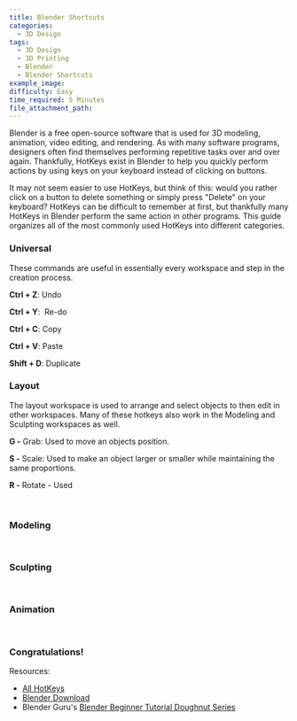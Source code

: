 ```yaml
---
title: Blender Shortcuts
categories:
  - 3D Design
tags:
  - 3D Design
  - 3D Printing
  - Blender
  - Blender Shortcuts
example_image:
difficulty: Easy
time_required: 5 Minutes
file_attachment_path:
---
```


Blender is a free open-source software that is used for 3D modeling, animation, video editing, and rendering. As with many software programs, designers often find themselves performing repetitive tasks over and over again. Thankfully, HotKeys exist in Blender to help you quickly perform actions by using keys on your keyboard instead of clicking on buttons.

It may not seem easier to use HotKeys, but think of this: would you rather click on a button to delete something or simply press "Delete" on your keyboard? HotKeys can be difficult to remember at first, but thankfully many HotKeys in Blender perform the same action in other programs. This guide organizes all of the most commonly used HotKeys into different categories.&nbsp;

### Universal

These commands are useful in essentially every workspace and step in the creation process.&nbsp;

**Ctrl + Z**\: Undo

**Ctrl + Y**\: &nbsp;Re-do

**Ctrl + C**\: Copy

**Ctrl + V**\: Paste

**Shift + D**\: Duplicate

### Layout&nbsp;

The layout workspace is used to arrange and select objects to then edit in other workspaces. Many of these hotkeys also work in the Modeling and Sculpting workspaces as well.&nbsp;

**G -** Grab: Used to move an objects position.

**S -** Scale: Used to make an object larger or smaller while maintaining the same proportions.

**R -** Rotate - Used

&nbsp;

### Modeling

&nbsp;

### Sculpting

&nbsp;

### Animation

&nbsp;

### Congratulations\!

Resources:

* [All HotKeys](https://download.blender.org/documentation/BlenderHotkeyReference.pdf)&nbsp;
* [Blender Download](https://www.blender.org/download/)
* Blender Guru's&nbsp;[Blender Beginner Tutorial Doughnut Series](https://www.youtube.com/playlist?list=PLjEaoINr3zgEq0u2MzVgAaHEBt--xLB6U)&nbsp;
